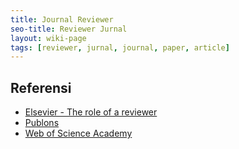 ```yaml
---
title: Journal Reviewer
seo-title: Reviewer Jurnal
layout: wiki-page
tags: [reviewer, jurnal, journal, paper, article]
---
```


## Referensi
- [Elsevier - The role of a reviewer](https://www.elsevier.com/reviewers/role)
- [Publons](https://publons.com/about/home/)
- [Web of Science Academy](https://webofscienceacademy.clarivate.com/learn)
